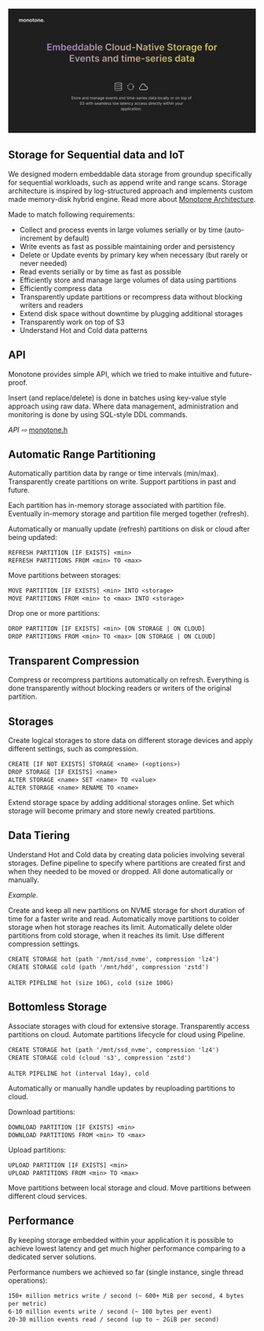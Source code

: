 
![image description](.github/logo.png)

## Storage for Sequential data and IoT

We designed modern embeddable data storage from groundup specifically for sequential workloads, such as append write and range scans.
Storage architecture is inspired by log-structured approach and implements custom made memory-disk hybrid engine.
Read more about [Monotone Architecture](ARCHITECTURE.md).

Made to match following requirements:

  - Collect and process events in large volumes serially or by time (auto-increment by default)
  - Write events as fast as possible maintaining order and persistency
  - Delete or Update events by primary key when necessary (but rarely or never needed)
  - Read events serially or by time as fast as possible
  - Efficiently store and manage large volumes of data using partitions
  - Efficiently compress data
  - Transparently update partitions or recompress data without blocking writers and readers
  - Extend disk space without downtime by plugging additional storages
  - Transparently work on top of S3
  - Understand Hot and Cold data patterns

## API

Monotone provides simple API, which we tried to make intuitive and future-proof.

Insert (and replace/delete) is done in batches using key-value style approach using raw data.
Where data management, administration and monitoring is done by using SQL-style DDL commands.

*API ⇨*  [monotone.h](monotone/main/api/monotone.h)

## Automatic Range Partitioning

Automatically partition data by range or time intervals (min/max). Transparently create partitions on write.
Support partitions in past and future.

Each partition has in-memory storage associated with partition file. Eventually in-memory storage
and partition file merged together (refresh).

Automatically or manually update (refresh) partitions on disk or cloud after being updated:
```
REFRESH PARTITION [IF EXISTS] <min>
REFRESH PARTITIONS FROM <min> TO <max>
```

Move partitions between storages:
```
MOVE PARTITION [IF EXISTS] <min> INTO <storage>
MOVE PARTITIONS FROM <min> to <max> INTO <storage>
```

Drop one or more partitions:
```
DROP PARTITION [IF EXISTS] <min> [ON STORAGE | ON CLOUD]
DROP PARTITIONS FROM <min> TO <max> [ON STORAGE | ON CLOUD]
```

## Transparent Compression

Compress or recompress partitions automatically on refresh. Everything is done transparently
without blocking readers or writers of the original partition.

## Storages

Create logical storages to store data on different storage devices and apply different settings,
such as compression.

```
CREATE [IF NOT EXISTS] STORAGE <name> (<options>)
DROP STORAGE [IF EXISTS] <name>
ALTER STORAGE <name> SET <name> TO <value>
ALTER STORAGE <name> RENAME TO <name>
```

Extend storage space by adding additional storages online. Set which storage will become
primary and store newly created partitions.

## Data Tiering

Understand Hot and Cold data by creating data policies involving several storages.
Define pipeline to specify where partitions are created first and when they needed to be
moved or dropped. All done automatically or manually.

*Example.*

Create and keep all new partitions on NVME storage for short duration of time for a faster write
and read. Automatically move partitions to colder storage when hot storage reaches its limit.
Automatically delete older partitions from cold storage, when it reaches its limit.
Use different compression settings.

```
CREATE STORAGE hot (path '/mnt/ssd_nvme', compression 'lz4')
CREATE STORAGE cold (path '/mnt/hdd', compression 'zstd')

ALTER PIPELINE hot (size 10G), cold (size 100G)
```

## Bottomless Storage

Associate storages with cloud for extensive storage. Transparently access partitions on cloud.
Automate partitions lifecycle for cloud using Pipeline.

```
CREATE STORAGE hot (path '/mnt/ssd_nvme', compression 'lz4')
CREATE STORAGE cold (cloud 's3', compression 'zstd')

ALTER PIPELINE hot (interval 1day), cold
```

Automatically or manually handle updates by reuploading partitions to cloud.

Download partitions:
```
DOWNLOAD PARTITION [IF EXISTS] <min>
DOWNLOAD PARTITIONS FROM <min> TO <max>
```

Upload partitions:
```
UPLOAD PARTITION [IF EXISTS] <min>
UPLOAD PARTITIONS FROM <min> TO <max>
```

Move partitions between local storage and cloud. Move partitions between different cloud services.

## Performance

By keeping storage embedded within your application it is possible to achieve lowest latency and get much higher performance
comparing to a dedicated server solutions.

Performance numbers we achieved so far (single instance, single thread operations):

    150+ million metrics write / second (~ 600+ MiB per second, 4 bytes per metric)
    6-10 million events write / second (~ 100 bytes per event)
    20-30 million events read / second (up to ~ 2GiB per second)
